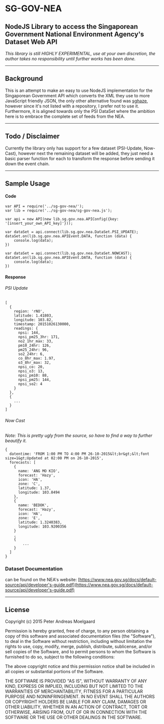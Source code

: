 # SG-GOV-NEA
## NodeJS Library to access the Singaporean Government National Environment Agency's Dataset Web API

*This library is still HIGHLY EXPERIMENTAL, use at your own discretion, the author takes no responsibility until further works has been done.*

---

## Background
This is an attempt to make an easy to use NodeJS implementation for the Singaporean Government API which converts the XML they use to more JavaScript friendly JSON, the only other alternative found was [sghaze](https://www.npmjs.com/package/node-sghaze), however since it's not listed with a repository, I prefer not to use it. Furthermore, it is aligned towards only the PSI DataSet where the ambition here is to embrace the complete set of feeds from the NEA.

---

## Todo / Disclaimer

Currently the library only has support for a few dataset (PSI-Update, Now-Cast), however next the remaining dataset will be added, they just need a basic parser function for each to transform the response before sending it down the event chain.

---

## Sample Usage

#### Code

	var API = require('../sg-gov-nea/');
	var lib = require('../sg-gov-nea/sg-gov-nea.js');

	var api = new API(new lib.sg.gov.nea.APIConfig({key: '[insert_your_own_API_key]'}));
	
	var dataSet = api.connect(lib.sg.gov.nea.DataSet.PSI_UPDATE);
	dataSet.on(lib.sg.gov.nea.APIEvent.DATA, function (data) {
	    console.log(data);
	})
	
	var dataSet = api.connect(lib.sg.gov.nea.DataSet.NOWCAST);
	dataSet.on(lib.sg.gov.nea.APIEvent.DATA, function (data) {
	    console.log(data);
	})

#### Response

###### PSI Update

	[
	  {
	    region: 'rNO',
	    latitude: 1.41803,
	    longitude: 103.82,
	    timestamp: 20151026130000,
	    readings: {
	      npsi: 144,
	      npsi_pm25_3hr: 171,
	      no2_1hr_max: 33,
	      pm10_24hr: 126,
	      pm25_24hr: 96,
	      so2_24hr: 6,
	      co_8hr_max: 1.97,
	      o3_8hr_max: 32,
	      npsi_co: 20,
	      npsi_o3: 13,
	      npsi_pm10: 88,
	      npsi_pm25: 144,
	      npsi_so2: 4
	    }
	  },
	  {
	   	...
	  }
	]
	
###### Now Cast
*Note: This is pretty ugly from the source, so have to find a way to further beautify it.*

	{
	  datentime: 'FROM 1:00 PM TO 4:00 PM 26-10-2015&lt;br&gt;&lt;font size=1&gt;Updated at 02:00 PM on 26-10-2015',
	  forecasts: [
	    {
	      name: 'ANG MO KIO',
	      forecast: 'Hazy',
	      icon: 'HA',
	      zone: 'C',
	      latitude: 1.37,
	      longitude: 103.8494
	    },
	    {
	      name: 'BEDOK',
	      forecast: 'Hazy',
	      icon: 'HA',
	      zone: 'E',
	      latitude: 1.3240383,
	      longitude: 103.9200356
	    }
	    ,
	    {
	    	...
	    }
	  ]
	}
	
### Dataset Documentation
can be found on the NEA's website:
[https://www.nea.gov.sg/docs/default-source/api/developer's-guide.pdf](https://www.nea.gov.sg/docs/default-source/api/developer's-guide.pdf)

---

## License

Copyright (c) 2015 Peter Andreas Moelgaard

Permission is hereby granted, free of charge, to any person obtaining a copy
of this software and associated documentation files (the "Software"), to deal
in the Software without restriction, including without limitation the rights
to use, copy, modify, merge, publish, distribute, sublicense, and/or sell
copies of the Software, and to permit persons to whom the Software is
furnished to do so, subject to the following conditions:

The above copyright notice and this permission notice shall be included in
all copies or substantial portions of the Software.

THE SOFTWARE IS PROVIDED "AS IS", WITHOUT WARRANTY OF ANY KIND, EXPRESS OR
IMPLIED, INCLUDING BUT NOT LIMITED TO THE WARRANTIES OF MERCHANTABILITY,
FITNESS FOR A PARTICULAR PURPOSE AND NONINFRINGEMENT. IN NO EVENT SHALL THE
AUTHORS OR COPYRIGHT HOLDERS BE LIABLE FOR ANY CLAIM, DAMAGES OR OTHER
LIABILITY, WHETHER IN AN ACTION OF CONTRACT, TORT OR OTHERWISE, ARISING FROM,
OUT OF OR IN CONNECTION WITH THE SOFTWARE OR THE USE OR OTHER DEALINGS IN
THE SOFTWARE.